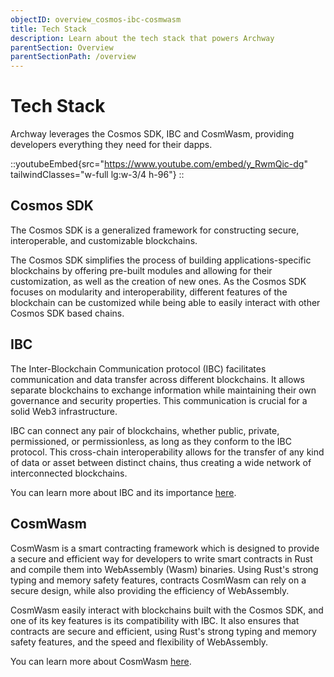```yaml
---
objectID: overview_cosmos-ibc-cosmwasm
title: Tech Stack
description: Learn about the tech stack that powers Archway
parentSection: Overview
parentSectionPath: /overview
---
```


# Tech Stack

Archway leverages the Cosmos SDK, IBC and CosmWasm, providing developers everything they need for their dapps.

::youtubeEmbed{src="https://www.youtube.com/embed/y_RwmQic-dg" tailwindClasses="w-full lg:w-3/4 h-96"}
::


## Cosmos SDK
The Cosmos SDK is a generalized framework for constructing secure, interoperable, and customizable blockchains. 

The Cosmos SDK simplifies the process of building applications-specific blockchains by offering pre-built modules and allowing for their customization, as well as the creation of new ones. As the Cosmos SDK focuses on modularity and interoperability, different features of the blockchain can be customized while being able to easily interact with other Cosmos SDK based chains.

## IBC
The Inter-Blockchain Communication protocol (IBC) facilitates communication and data transfer across different blockchains. It allows separate blockchains to exchange information while maintaining their own governance and security properties. This communication is crucial for a solid Web3 infrastructure.

IBC can connect any pair of blockchains, whether public, private, permissioned, or permissionless, as long as they conform to the IBC protocol. This cross-chain interoperability allows for the transfer of any kind of data or asset between distinct chains, thus creating a wide network of interconnected blockchains.

You can learn more about IBC and its importance [here](/validators/running-a-relayer/introduction).


## CosmWasm
CosmWasm is a smart contracting framework which is designed to provide a secure and efficient way for developers to write smart contracts in Rust and compile them into WebAssembly (Wasm) binaries. Using Rust's strong typing and memory safety features, contracts CosmWasm can rely on a secure design, while also providing the efficiency of WebAssembly.

CosmWasm easily interact with blockchains built with the Cosmos SDK, and one of its key features is its compatibility with IBC. It also ensures that contracts are secure and efficient, using Rust's strong typing and memory safety features, and the speed and flexibility of WebAssembly.

You can learn more about CosmWasm [here](/developers/cosmwasm-documentation/introduction).